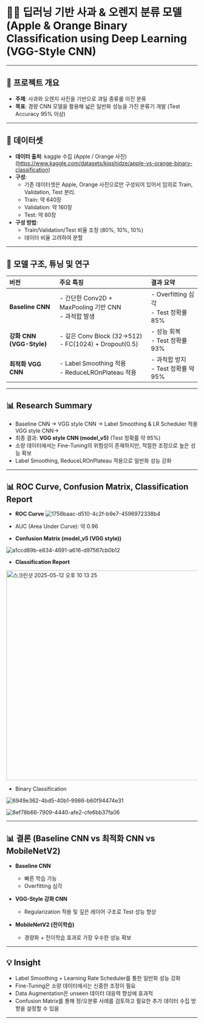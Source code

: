 # 🍎🍊 딥러닝 기반 사과 & 오렌지 분류 모델 (Apple & Orange Binary Classification using Deep Learning (VGG-Style CNN)

---

## 📌 프로젝트 개요

* **주제**: 사과와 오렌지 사진을 기반으로 과일 종류를 이진 분류
* **목표**: 경량 CNN 모델을 활용해 넓은 일반화 성능을 가진 분류기 개발 (Test Accuracy 95% 이상)

---

## 👤 데이터셋

* **데이터 출처**: kaggle 수집 (Apple / Orange 사진) (https://www.kaggle.com/datasets/kipshidze/apple-vs-orange-binary-classification)
* **구성**:
  * 기존 데이터셋은 Apple, Orange 사진으로만 구성되어 있어서 임의로 Train, Validation, Test 분리.
  * Train: 약 640장
  * Validation: 약 160장
  * Test: 약 80장
* **구성 방법**:
  * Train/Validation/Test 비율 조정 (80%, 10%, 10%)
  * 데이터 비율 고려하여 분할

---

## 🧪 모델 구조, 튜닝 및 연구

| 버전 | 주요 특징 | 결과 요약 |
|:----|:---------|:--------|
| **Baseline CNN** | - 간단한 Conv2D + MaxPooling 기반 CNN<br>- 과적합 발생 | - Overfitting 심각<br>- Test 정확률 85% |
| **강화 CNN (VGG-Style)** | - 깊은 Conv Block (32→512)<br>- FC(1024) + Dropout(0.5) | - 성능 회복<br>- Test 정확률 93% |
| **최적화 VGG CNN** | - Label Smoothing 적용<br>- ReduceLROnPlateau 적용 | - 과적합 방지<br>- Test 정확률 약 95% |

---

## 📊 Research Summary

* Baseline CNN → VGG style CNN → Label Smoothing & LR Scheduler 적용 VGG style CNN→ 
* 최종 결과: **VGG style CNN (model_v5)** (Test 정확률 약 95%)
* 소량 데이터에서는 Fine-Tuning의 위험성이 존재하지만, 적절한 조정으로 높은 성능 확보
* Label Smoothing, ReduceLROnPlateau 적용으로 일반화 성능 강화

---

## 📊 ROC Curve, Confusion Matrix, Classification Report


* **ROC Curve**
![1756baac-d510-4c2f-b9e7-4596972338b4](https://github.com/user-attachments/assets/98d1fbfe-13c7-46db-8c3e-446ca84ce5f5)

* AUC (Area Under Curve): 약 0.96

* **Confusion Matrix (model_v5 (VGG style))**

![a1ccd89b-e834-4691-a616-d97567cb0b12](https://github.com/user-attachments/assets/e2d90cae-860c-4169-9c0f-c504edff593b)



* **Classification Report**

<img width="553" alt="스크린샷 2025-05-12 오후 10 13 25" src="https://github.com/user-attachments/assets/4b9bf396-7648-4acc-82fe-3883e2301a4b" />



* Binary Classification

![6949e362-4bd5-40b1-9986-b60f94474e31](https://github.com/user-attachments/assets/62206bfa-ef72-46ee-ab01-b4bbf95ad7bd)

![8ef78b66-7909-4440-afe2-cfe6bb37fa06](https://github.com/user-attachments/assets/4c522814-6939-4570-97da-c5a3e9162613)

---

## 📊 결론 (Baseline CNN vs 최적화 CNN vs MobileNetV2)

* **Baseline CNN**
  * 빠른 학습 가능
  * Overfitting 심각

* **VGG-Style 강화 CNN**
  * Regularization 적용 및 깊은 레이어 구조로 Test 성능 향상

* **MobileNetV2 (전이학습)**
  * 경량화 + 전이학습 효과로 가장 우수한 성능 확보

---

## 💡 Insight

* Label Smoothing + Learning Rate Scheduler를 통한 일반화 성능 강화
* Fine-Tuning은 소량 데이터에서는 신중한 조정이 필요
* Data Augmentation은 unseen 데이터 대응력 향상에 효과적
* Confusion Matrix를 통해 정/오분류 사례를 검토하고 필요한 추가 데이터 수집 방향을 설정할 수 있음

---
